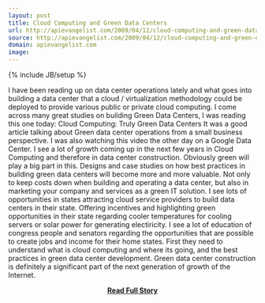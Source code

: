 ```yaml
---
layout: post
title: Cloud Computing and Green Data Centers
url: http://apievangelist.com/2009/04/12/cloud-computing-and-green-data-centers/
source: http://apievangelist.com/2009/04/12/cloud-computing-and-green-data-centers/
domain: apievangelist.com
image: 
---
```

{% include JB/setup %}<p>I have been reading up on data center operations lately and what goes into building a data center that a cloud / virtualization methodology could be deployed to provide various public or private cloud computing.
I come across many great studies on building Green Data Centers, I was reading this one today: Cloud Computing: Truly Green Data Centers
It was a good article talking about Green data center operations from a small business perspective. I was also watching this video the other day on a Google Data Center.
I see a lot of growth coming up in the next few years in Cloud Computing and therefore in data center construction. Obviously green will play a big part in this.
Designs and case studies on how best practices in building green data centers will become more and more valuable. Not only to keep costs down when building and operating a data center, but also in marketing your company and services as a green IT solution.
I see lots of opportunities in states attracting cloud service providers to build data centers in their state. Offering incentives and highlighting green opportunities in their state regarding cooler temperatures for cooling servers or solar power for generating electiricity. I see a lot of education of congress people and senators regarding the opportunities that are possible to create jobs and income for their home states. First they need to understand what is cloud computing and where its going, and the best practices in green data center development.
Green data center construction is definitely a significant part of the next generation of growth of the Internet.
</p>
<center><p><a href="http://apievangelist.com/2009/04/12/cloud-computing-and-green-data-centers/" style='padding:25px; font-sze:18px; font-weight: bold;'>Read Full Story</a></p></center>
